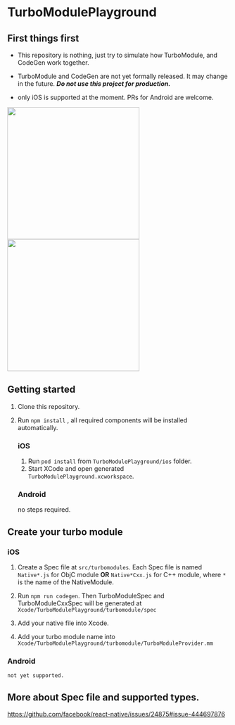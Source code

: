 # TurboModulePlayground

## First things first

- This repository is nothing, just try to simulate how TurboModule, and CodeGen work together.

- TurboModule and CodeGen are not yet formally released. It may change in the future. **_Do not use this project for production._**

- only iOS is supported at the moment. PRs for Android are welcome.

<img src="https://user-images.githubusercontent.com/21040043/71474177-649f7580-282e-11ea-8d30-ba0025f1591d.png" width="300" /><img src="https://user-images.githubusercontent.com/21040043/71474178-65380c00-282e-11ea-903c-1c8083ba3dc3.png" width="300" />

## Getting started

1. Clone this repository.
2. Run `npm install` , all required components will be installed automatically.

   ### iOS

   1. Run `pod install` from `TurboModulePlayground/ios` folder.
   2. Start XCode and open generated `TurboModulePlayground.xcworkspace`.

   ### Android

   no steps required.

## Create your turbo module

### iOS

1. Create a Spec file at `src/turbomodules`. Each Spec file is named `Native*.js` for ObjC module **OR** `Native*Cxx.js` for C++ module, where `*` is the name of the NativeModule.

2. Run `npm run codegen`. Then TurboModuleSpec and TurboModuleCxxSpec will be generated at `Xcode/TurboModulePlayground/turbomodule/spec`

3. Add your native file into Xcode.

4. Add your turbo module name into `Xcode/TurboModulePlayground/turbomodule/TurboModuleProvider.mm`

### Android

    not yet supported.

## More about Spec file and supported types.

https://github.com/facebook/react-native/issues/24875#issue-444697876
